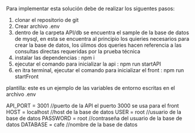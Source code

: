 Para implementar esta solución debe de realizar los siguentes pasos:

1. clonar el repositorio de git
2. Crear archivo .env
3. dentro de la carpeta API/db se encuentra el sample de la base de datos de mysql, en esta se encuentra al principio los quieries necesarios para crear la base de datos, los úlimos dos queries hacen referencia a las consultas directas requeridas por la prueba técnica
4. instalar las dependencias : npm i
5. ejecutar el comando para inicializar la api : npm run startAPI
6. en itra terminal, ejecutar el comando para inicializar el front : npm run startFront

plantilla: este es un ejemplo de las variables de entorno escritas en el archivo .env

API_PORT = 3001 //puerto de la API el puerto 3000 se usa para el front        
HOST = localhost     //host de la base de datos
USER = root           //usuario de la base de datos
PASSWORD = root      //contraseña del usuario de la base de datos
DATABASE = cafe      //nombre de la base de datos
